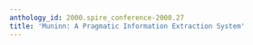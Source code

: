 ```yaml
---
anthology_id: 2000.spire_conference-2000.27
title: 'Muninn: A Pragmatic Information Extraction System'
---
```

